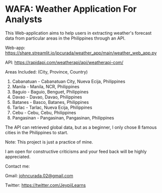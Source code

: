 # WAFA: Weather Application For Analysts

This Web-application aims to help users in extracting weather's forecast data from particular areas in the Philippines through an API.

Web-app: https://share.streamlit.io/jpcurada/weather_app/main/weather_web_app.py

API: https://rapidapi.com/weatherapi/api/weatherapi-com/


Areas Included: (City, Province, Country)
1. Cabanatuan - Cabanatuan City, Nueva Ecija, Philippines
2. Manila - Manila, NCR, Philippines
3. Baguio - Baguio, Benguet, Philippines
4. Davao - Davao, Davao, Philippines
5. Batanes - Basco, Batanes, Philippines
6. Tarlac - Tarlac, Nueva Ecija, Philippines
7. Cebu - Cebu, Cebu, Philippines
8. Pangasinan - Pangasinan, Pangasinan, Philippines

The API can retrieved global data, but as a beginner, I only chose 8 famous cities in the Philippines to start.

Note:
This project is just a practice of mine. 

I am open for constructive criticisms and your feed back will be highly appreciated.


Contact me:

Gmail: johncurada.02@gmail.com

Twitter: https://twitter.com/JeypiiLearns

